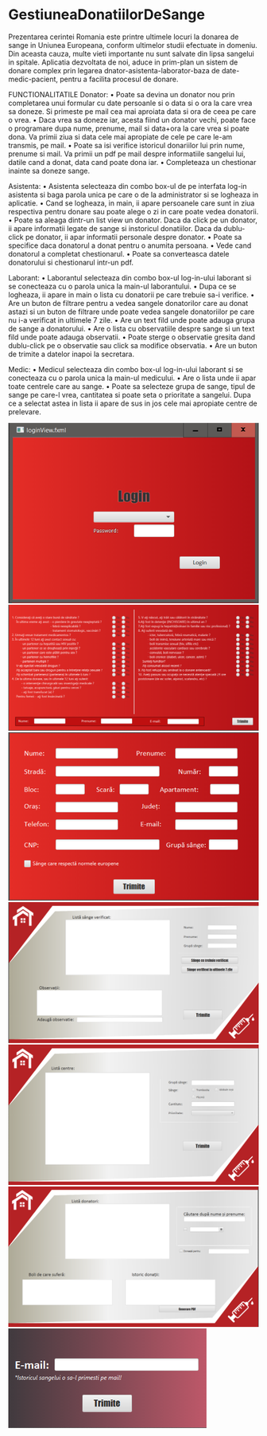 # GestiuneaDonatiilorDeSange
Prezentarea cerintei
Romania este printre ultimele locuri la donarea de sange in Uniunea Europeana, conform ultimelor studii efectuate in domeniu. Din aceasta cauza, multe vieti importante nu sunt salvate din lipsa sangelui in spitale.
Aplicatia dezvoltata de noi, aduce in prim-plan un sistem de donare complex prin legarea dnator-asistenta-laborator-baza de date-medic-pacient, pentru a facilita procesul de donare.

FUNCTIONALITATILE
Donator:
•	Poate sa devina un donator nou prin completarea unui formular cu date persoanle si o data si o ora la care vrea sa doneze. Si primeste pe mail cea mai aproiata data si ora de ceea pe care o vrea.
•	Daca vrea sa doneze iar, acesta fiind un donator vechi, poate face o programare dupa nume, prenume, mail si data+ora la care vrea si poate dona. Va primii ziua si data cele mai apropiate de cele pe care le-am transmis, pe mail.
•	Poate sa isi verifice istoricul donariilor lui prin nume, prenume si mail. Va primii un pdf pe mail despre informatiile sangelui lui, datile cand a donat, data cand poate dona iar.
•	Completeaza un chestionar inainte sa doneze sange.

Asistenta:
•	Asistenta selecteaza din combo box-ul de pe interfata log-in asistenta si baga parola unica pe care o de la administrator si se logheaza in aplicatie.
•	Cand se logheaza, in main, ii apare persoanele care sunt in ziua respectiva pentru donare sau poate alege o zi in care poate vedea donatorii.
•	Poate sa aleaga dintr-un list view un donator. Daca da click pe un donator, ii apare informatii legate de sange si instoricul donatiilor. Daca da dublu-click pe donator, ii apar informatii personale despre donator.
•	Poate sa specifice daca donatorul a donat pentru o anumita persoana.
•	Vede cand donatorul a completat chestionarul.
•	Poate sa converteasca datele donatorului si chestionarul intr-un pdf.

Laborant:
•	Laborantul selecteaza din combo box-ul log-in-ului laborant si se conecteaza cu o parola unica la main-ul laborantului.
•	Dupa ce se logheaza, ii apare in main o lista cu donatorii pe care trebuie sa-i verifice.
•	Are un buton de filtrare pentru a vedea sangele donatorilor care au donat astazi si un buton de filtrare unde poate vedea sangele donatoriilor pe care nu i-a verificat in ultimele 7 zile.
•	Are un text fild unde poate adauga grupa de sange a donatorului.
•	Are o lista cu observatiile despre sange si un text fild unde poate adauga observatii.
•	Poate sterge o observatie gresita dand dublu-click pe o observatie sau click sa modifice observatia.
•	Are un buton de trimite a datelor inapoi la secretara.

Medic:
•	Medicul selecteaza din combo box-ul log-in-ului laborant si se conecteaza cu o parola unica la main-ul medicului.
•	Are o lista unde ii apar toate centrele care au sange.
•	Poate sa selecteze grupa de sange, tipul de sange pe care-l vrea, cantitatea si poate seta o prioritate a sangelui. Dupa ce a selectat astea in lista ii apare de sus in jos cele mai apropiate centre de prelevare.

![picture](poze/1.png)
![picture](poze/2.png)
![picture](poze/3.png)
![picture](poze/4.png)
![picture](poze/5.png)
![picture](poze/6.png)
![picture](poze/7.png)

  
